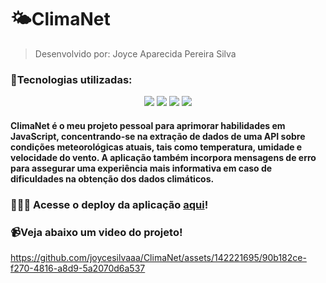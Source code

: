 <h1>🌤️ClimaNet</h1>

> Desenvolvido por: Joyce Aparecida Pereira Silva

<h3> 👾Tecnologias utilizadas:</h3>
<div align="center"/>
  <img src="https://img.shields.io/badge/GitHub-100000?style=for-the-badge&logo=github&logoColor=white&color=011936"/>
  <img src="https://img.shields.io/badge/HTML5-E34F26?style=for-the-badge&logo=html5&logoColor=white&color=011936"/>
  <img src="https://img.shields.io/badge/CSS3-1572B6?style=for-the-badge&logo=css3&logoColor=white&color=011936"/> 
  <img src="https://img.shields.io/badge/JavaScript-323330?style=for-the-badge&logo=javascript&logoColor=white&color=011936"/>
</div>

<h4>
ClimaNet é o meu projeto pessoal para aprimorar habilidades em JavaScript, concentrando-se na extração de dados de uma API sobre condições meteorológicas atuais, tais como temperatura, umidade e velocidade do vento. A aplicação também incorpora mensagens de erro para assegurar uma experiência mais informativa em caso de dificuldades na obtenção dos dados climáticos.
</h4>

<h3>👩🏻‍💻 Acesse o deploy da aplicação <a href="https://climanet.vercel.app/" target="_blank">aqui</a>!</h3>

<h3>📹Veja abaixo um video do projeto!</h3>

https://github.com/joycesilvaaa/ClimaNet/assets/142221695/90b182ce-f270-4816-a8d9-5a2070d6a537







